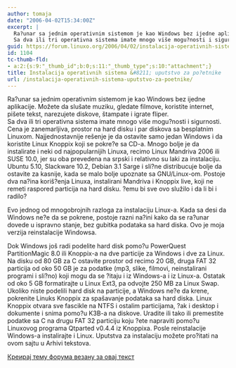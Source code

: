 ```yaml
---
author: tomaja
date: "2006-04-02T15:34:00Z"
excerpt: |
  Ra?unar sa jednim operativnim sistemom je kao Windows bez ijedne aplikacije. Možete da slušate muziku, gledate filmove, koristite internet, pišete tekst, narezujete diskove, štampate i igrate fliper.<br />
  Sa dva ili tri operativna sistema imate mnogo više mogu?nosti i sigurnosti. Cena je zanemarljiva, prostor na hard disku i par diskova sa besplatnim Linuxom. Najjednostavnije rešenje je da ostavite samo jedan Windows i da koristite Linux Knoppix koji se pokre?e sa CD-a. Mnogo bolje je da instalirate i neki od najpopularnijih Linuxa, recimo Linux Mandriva 2006 ili SUSE 10.0, jer su oba prevedena na srpski i relativno su laki za instalaciju. Ubuntu 5.10, Slackware 10.2, Debian 3.1 Sarge i sli?ne distribucuje bolje da ostavite za kasnije, kada se malo bolje upoznate sa GNU/Linux-om. Postoje dva na?ina koriš?enja Linuxa, instalirani Mandriva i Knoppix live, koji ne remeti raspored particija na hard disku. ?emu bi sve ovo služilo i da li bi i radilo?
guid: https://forum.linuxo.org/2006/04/02/instalacija-operativnih-sistema-uputstvo-za-poetnike/
id: 1104
tc-thumb-fld:
- a:2:{s:9:"_thumb_id";b:0;s:11:"_thumb_type";s:10:"attachment";}
title: Instalacija operativnih sistema &#8211; uputstvo za po?etnike
url: /instalacija-operativnih-sistema-uputstvo-za-poetnike/
---
```

Ra?unar sa jednim operativnim sistemom je kao Windows bez ijedne aplikacije. Možete da slušate muziku, gledate filmove, koristite internet, pišete tekst, narezujete diskove, štampate i igrate fliper.  
Sa dva ili tri operativna sistema imate mnogo više mogu?nosti i sigurnosti. Cena je zanemarljiva, prostor na hard disku i par diskova sa besplatnim Linuxom. Najjednostavnije rešenje je da ostavite samo jedan Windows i da koristite Linux Knoppix koji se pokre?e sa CD-a. Mnogo bolje je da instalirate i neki od najpopularnijih Linuxa, recimo Linux Mandriva 2006 ili SUSE 10.0, jer su oba prevedena na srpski i relativno su laki za instalaciju. Ubuntu 5.10, Slackware 10.2, Debian 3.1 Sarge i sli?ne distribucuje bolje da ostavite za kasnije, kada se malo bolje upoznate sa GNU/Linux-om. Postoje dva na?ina koriš?enja Linuxa, instalirani Mandriva i Knoppix live, koji ne remeti raspored particija na hard disku. ?emu bi sve ovo služilo i da li bi i radilo?

<!--break-->Evo jednog od mnogobrojnih razloga za instalaciju Linux-a. Kada sa desi da Windows ne?e da se pokrene, postoje razni na?ini kako da se ra?unar dovede u ispravno stanje, bez gubitka podataka sa hard diska. Ovo je moja verzija reinstalacije Windowsa. 

  
Dok Windows još radi podelite hard disk pomo?u PowerQuest PartitionMagic 8.0 ili Knoppix-a na dve particije za Windows i dve za Linux. Na disku od 80 GB za C ostavite prostor od recimo 20 GB, druga FAT 32 particija od oko 50 GB je za podatke (mp3, slike, filmovi, neinstalirani programi i sli?no) koji mogu da se ?itaju i iz Windows-a i iz Linux-a. Ostatak od oko 5 GB formatirajte u Linux Ext3, pa odvojte 250 MB za Linux Swap. Ukoliko niste podelili hard disk na particije, a Windows ne?e da krene, pokrenite Linuks Knoppix za spašavanje podataka sa hard diska. Linux Knoppix otvara sve fascikle na NTFS i ostalim particijama, ?ak i desktop i dokumente i snima pomo?u K3B-a na diskove. Uradite ili tako ili premestite podatke sa C na drugu FAT 32 particiju koju ?ete napraviti pomo?u Linuxovog programa Qtparted v0.4.4 iz Knoppixa. Posle reinstalacije Windows-a instalirajte i Linux. Uputstva za instalaciju možete pro?itati na ovom sajtu u Arhivi tekstova.

[Креирај тему форума везану за овај текст](https://linuxo.org/nova-tema-na-forumu/?se_pid=1104)